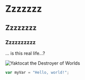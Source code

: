 # Zzzzzzz
## Zzzzzzzz
### Zzzzzzzzzz
... is this real life...?

![Yaktocat the Destroyer of Worlds](https://octodex.github.com/images/yaktocat.png)

``` javascript
var myVar = "Hello, world!";
```
